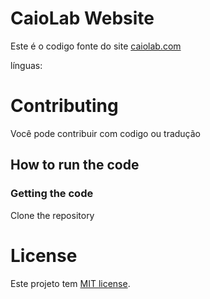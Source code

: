 # CaioLab Website
Este é o codigo fonte do site [caiolab.com](https://caiolab.com)


línguas:


Contributing
============
Você pode contribuir com codigo ou tradução

## How to run the code
### Getting the code
Clone the repository

License
=======

Este projeto tem [MIT license](LICENSE.md).
